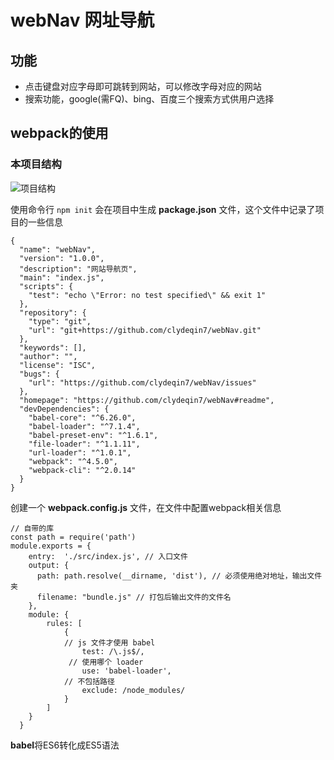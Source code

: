 # webNav 网址导航
## 功能
- 点击键盘对应字母即可跳转到网站，可以修改字母对应的网站   
- 搜索功能，google(需FQ)、bing、百度三个搜索方式供用户选择


## webpack的使用

### 本项目结构

![项目结构](https://i.loli.net/2018/04/08/5aca0c7440db0.png)

使用命令行 `npm init` 会在项目中生成 **package.json** 文件，这个文件中记录了项目的一些信息

```
{
  "name": "webNav",
  "version": "1.0.0",
  "description": "网站导航页",
  "main": "index.js",
  "scripts": {
    "test": "echo \"Error: no test specified\" && exit 1"
  },
  "repository": {
    "type": "git",
    "url": "git+https://github.com/clydeqin7/webNav.git"
  },
  "keywords": [],
  "author": "",
  "license": "ISC",
  "bugs": {
    "url": "https://github.com/clydeqin7/webNav/issues"
  },
  "homepage": "https://github.com/clydeqin7/webNav#readme",
  "devDependencies": {
    "babel-core": "^6.26.0",
    "babel-loader": "^7.1.4",
    "babel-preset-env": "^1.6.1",
    "file-loader": "^1.1.11",
    "url-loader": "^1.0.1",
    "webpack": "^4.5.0",
    "webpack-cli": "^2.0.14"
  }
}
```

创建一个 **webpack.config.js** 文件，在文件中配置webpack相关信息

```
// 自带的库
const path = require('path')
module.exports = {
    entry:  './src/index.js', // 入口文件
    output: {
      path: path.resolve(__dirname, 'dist'), // 必须使用绝对地址，输出文件夹
      filename: "bundle.js" // 打包后输出文件的文件名
    },
    module: {
        rules: [
            {
            // js 文件才使用 babel
                test: /\.js$/,
             // 使用哪个 loader
                use: 'babel-loader',
            // 不包括路径
                exclude: /node_modules/
            }
        ]
    }   
  }
```

**babel**将ES6转化成ES5语法






